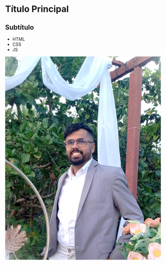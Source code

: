 # Título Principal

## Subtítulo

- HTML
- CSS
- JS

[<img src="./img-pessoal01.jpg" alt="Imagem do casamento de eduardo e adna" title="Imagem do casamento">](https://www.google.com)

